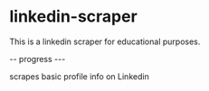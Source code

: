 # linkedin-scraper

This is a linkedin scraper for educational purposes.

-- progress ---

scrapes basic profile info on Linkedin
